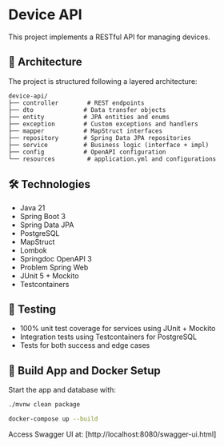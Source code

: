 # Device API

This project implements a RESTful API for managing devices.


## 🧱 Architecture

The project is structured following a layered architecture:

```
device-api/
├── controller        # REST endpoints
├── dto              # Data transfer objects
├── entity           # JPA entities and enums
├── exception        # Custom exceptions and handlers
├── mapper           # MapStruct interfaces
├── repository       # Spring Data JPA repositories
├── service          # Business logic (interface + impl)
├── config           # OpenAPI configuration
└── resources         # application.yml and configurations
```

## 🛠️ Technologies

- Java 21
- Spring Boot 3
- Spring Data JPA
- PostgreSQL
- MapStruct
- Lombok
- Springdoc OpenAPI 3
- Problem Spring Web
- JUnit 5 + Mockito
- Testcontainers

## 🧪 Testing

- 100% unit test coverage for services using JUnit + Mockito
- Integration tests using Testcontainers for PostgreSQL
- Tests for both success and edge cases

## 🐳 Build App and Docker Setup

Start the app and database with:
```bash
./mvnw clean package
```
```bash
docker-compose up --build
```

Access Swagger UI at: [http://localhost:8080/swagger-ui.html]

